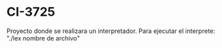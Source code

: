 # CI-3725
Proyecto donde se realizara un interpretador.
Para ejecutar el interprete: "./lex nombre de archivo"
